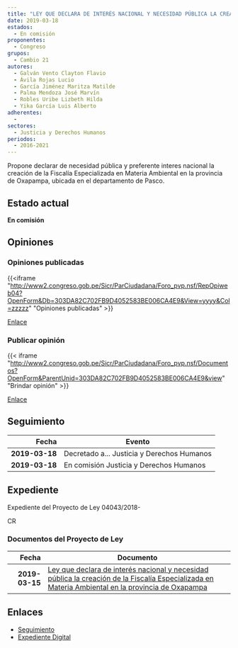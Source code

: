 ```yaml
---
title: "LEY QUE DECLARA DE INTERÉS NACIONAL Y NECESIDAD PÚBLICA LA CREACIÓN DE LA FISCALÍA ESPECIALIZADA EN MATERIA AMBIENTAL EN LA PROVINCIA DE OXAPAMPA"
date: 2019-03-18
estados: 
  - En comisión
proponentes: 
  - Congreso
grupos: 
  - Cambio 21
autores: 
  - Galván Vento Clayton Flavio
  - Ávila Rojas Lucio
  - García Jiménez Maritza Matilde
  - Palma Mendoza José Marvín
  - Robles Uribe Lizbeth Hilda
  - Yika García Luis Alberto
adherentes: 
  - 
sectores: 
  - Justicia y Derechos Humanos
periodos: 
  - 2016-2021
---
```


Propone declarar de necesidad pública y preferente interes nacional la creación de la Fiscalía Especializada en Materia Ambiental en la provincia de Oxapampa, ubicada en el departamento de Pasco.


## Estado actual

**En comisión**

## Opiniones

### Opiniones publicadas

{{<iframe "http://www2.congreso.gob.pe/Sicr/ParCiudadana/Foro_pvp.nsf/RepOpiweb04?OpenForm&Db=303DA82C702FB9D4052583BE006CA4E9&View=yyyy&Col=zzzzz" "Opiniones publicadas" >}}

[Enlace](http://www2.congreso.gob.pe/Sicr/ParCiudadana/Foro_pvp.nsf/RepOpiweb04?OpenForm&Db=303DA82C702FB9D4052583BE006CA4E9&View=yyyy&Col=zzzzz)
### Publicar opinión

{{< iframe "http://www2.congreso.gob.pe/Sicr/ParCiudadana/Foro_pvp.nsf/Documentos?OpenForm&ParentUnid=303DA82C702FB9D4052583BE006CA4E9&view" "Brindar opinión" >}}

[Enlace](http://www2.congreso.gob.pe/Sicr/ParCiudadana/Foro_pvp.nsf/Documentos?OpenForm&ParentUnid=303DA82C702FB9D4052583BE006CA4E9&view)

## Seguimiento

| Fecha | Evento |
|------:|--------|
| **2019-03-18** | Decretado a... Justicia y Derechos Humanos|
| **2019-03-18** | En comisión Justicia y Derechos Humanos|


## Expediente

Expediente del Proyecto de Ley 04043/2018-

CR


### Documentos del Proyecto de Ley

| Fecha | Documento |
|------:|--------|
| **2019-03-15** | [Ley que declara de interés nacional y necesidad pública la creación de la Fiscalía Especializada en Materia Ambiental en la provincia de Oxapampa](http://www.leyes.congreso.gob.pe/Documentos/2016_2021/Proyectos_de_Ley_y_de_Resoluciones_Legislativas/PL0403620190314.pdf) |

## Enlaces 

- [Seguimiento](http://www2.congreso.gob.pe/Sicr/TraDocEstProc/CLProLey2016.nsf/f7fff46988ca05b1052578e100829cc7/f9e1f660e87598ba052583be00792d94?OpenDocument)
- [Expediente Digital](http://www2.congreso.gob.pe/Sicr/TraDocEstProc/CLProLey2016.nsf/f7fff46988ca05b1052578e100829cc7/f9e1f660e87598ba052583be00792d94?OpenDocument&Click=05257FB7005EB655.eb71d0cf91d8294e05256cdf006b5706/$Body/0.1C6C)
